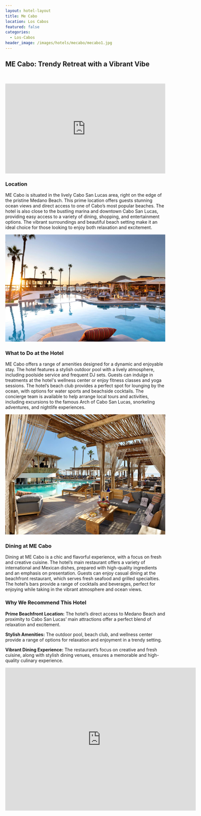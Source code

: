 ```yaml
---
layout: hotel-layout
title: Me Cabo
location: Los Cabos
featured: false
categories:
  - Los-Cabos
header_image: /images/hotels/mecabo/mecabo1.jpg
---
```

## ME Cabo: Trendy Retreat with a Vibrant Vibe

&nbsp;

<style>.embed-container { position: relative; padding-bottom: 56.25%; height: 0; overflow: hidden; max-width: 100%; } .embed-container iframe, .embed-container object, .embed-container embed { position: absolute; top: 0; left: 0; width: 100%; height: 100%; }</style>

<div class="embed-container"><iframe src="https://www.youtube.com/embed/uwO6J3WgtE8" frameborder="0" allowfullscreen=""></iframe></div>

### Location

ME Cabo is situated in the lively Cabo San Lucas area, right on the edge of the pristine Medano Beach. This prime location offers guests stunning ocean views and direct access to one of Cabo’s most popular beaches. The hotel is also close to the bustling marina and downtown Cabo San Lucas, providing easy access to a variety of dining, shopping, and entertainment options. The vibrant surroundings and beautiful beach setting make it an ideal choice for those looking to enjoy both relaxation and excitement.

![](/images/hotels/mecabo/mecabo2.jpg)

### What to Do at the Hotel

ME Cabo offers a range of amenities designed for a dynamic and enjoyable stay. The hotel features a stylish outdoor pool with a lively atmosphere, including poolside service and frequent DJ sets. Guests can indulge in treatments at the hotel's wellness center or enjoy fitness classes and yoga sessions. The hotel’s beach club provides a perfect spot for lounging by the ocean, with options for water sports and beachside cocktails. The concierge team is available to help arrange local tours and activities, including excursions to the famous Arch of Cabo San Lucas, snorkeling adventures, and nightlife experiences.

![](/images/hotels/mecabo/mecabo4.jpg)

### Dining at ME Cabo

Dining at ME Cabo is a chic and flavorful experience, with a focus on fresh and creative cuisine. The hotel’s main restaurant offers a variety of international and Mexican dishes, prepared with high-quality ingredients and an emphasis on presentation. Guests can enjoy casual dining at the beachfront restaurant, which serves fresh seafood and grilled specialties. The hotel’s bars provide a range of cocktails and beverages, perfect for enjoying while taking in the vibrant atmosphere and ocean views.

### Why We Recommend This Hotel

**Prime Beachfront Location:** The hotel’s direct access to Medano Beach and proximity to Cabo San Lucas’ main attractions offer a perfect blend of relaxation and excitement.&nbsp;

**Stylish Amenities:** The outdoor pool, beach club, and wellness center provide a range of options for relaxation and enjoyment in a trendy setting.&nbsp;

**Vibrant Dining Experience:** The restaurant’s focus on creative and fresh cuisine, along with stylish dining venues, ensures a memorable and high-quality culinary experience.&nbsp;

<div class='map-container center'>

<iframe src="https://www.google.com/maps/embed?pb=!1m18!1m12!1m3!1d3675.6502313313376!2d-109.90679498871559!3d22.88937562119843!2m3!1f0!2f0!3f0!3m2!1i1024!2i768!4f13.1!3m3!1m2!1s0x86af4a7dd84e9717%3A0x53af6fcbf21e3b90!2sME%20Cabo%20by%20Meli%C3%A1!5e0!3m2!1ses!2smx!4v1723603612737!5m2!1ses!2smx" width="600" height="450" style="border:0;" allowfullscreen="" loading="lazy" referrerpolicy="no-referrer-when-downgrade"></iframe>

</div>
&nbsp;